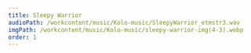```yaml
---
title: Sleepy Warrior
audioPath: /workcontent/music/Kolo-music/SleepyWarrior_etmstr3.wav
imgPath: /workcontent/music/Kolo-music/sleepy-warrior-img(4-3).webp
order: 1
---
```

